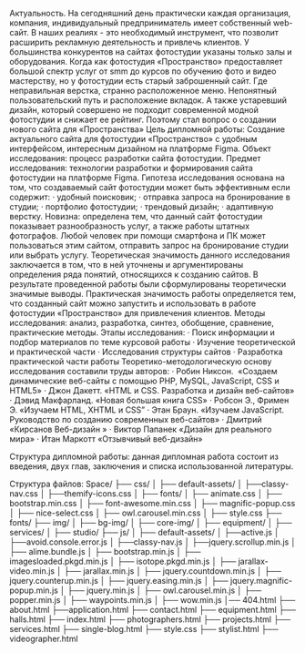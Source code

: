 Актуальность. На сегодняшний день практически каждая организация, компания, индивидуальный предприниматель имеет собственный web-сайт. В наших реалиях - это необходимый инструмент, что позволит расширить рекламную деятельность и привлечь клиентов. 
У большинства конкурентов на сайтах фотостудии указаны только залы и оборудования. Когда как фотостудия «Пространство» предоставляет большой спектр услуг от smm до курсов по обучению фото и видео мастерству, но у фотостудии есть старый заброшенный сайт. Где неправильная верстка, странно расположенное меню. Непонятный пользовательский путь и расположение вкладок. А также устаревший дизайн, который совершено не подходит современной модной фотостудии и снижает ее рейтинг. Поэтому стал вопрос о создании нового сайта для «Пространства»
Цель дипломной работы: Создание актуального сайта для фотостудии «Пространство» с удобным интерфейсом, интересным дизайном на платформе Figma.
Объект исследования: процесс разработки сайта фотостудии.
Предмет исследования: технологии разработки и формирования сайта фотостудии на платформе Figma.
Гипотеза исследования основана на том, что создаваемый сайт фотостудии может быть эффективным если содержит:
·	удобный поисковик;
·	отправка запроса на бронирование в студии;
·	портфолио фотостудии;
·	трендовый дизайн;
·	адаптивную верстку.
Новизна: определена тем, что данный сайт фотостудии показывает разнообразность услуг, а также работы штатных фотографов. Любой человек при помощи смартфона и ПК может пользоваться этим сайтом, отправить запрос на бронирование студии или выбрать услугу. 
Теоретическая значимость данного исследования заключается в том, что в ней уточнены и аргументированы определения ряда понятий, относящихся к созданию сайтов. В результате проведенной работы были сформулированы теоретически значимые выводы.
Практическая значимость работы определяется тем, что созданный сайт можно запустить и использовать в работе фотостудии «Пространство» для привлечения клиентов.
Методы исследования: анализ, разработка, синтез, обобщение, сравнение, практические методы.
Этапы исследования: 
·        Поиск информации и подбор материалов по теме курсовой работы
·        Изучение теоретической и практической части
·        Исследования структуры сайтов
·        Разработка практической части работы
Теоретико-методологическую основу исследования составили труды авторов: 
·	Робин Никсон.  «Создаем динамические веб-сайты с помощью PHP, MySQL, JavaScript, CSS и HTML5»
·	Джон Дакетт. «HTML и CSS. Разработка и дизайн веб-сайтов»
·	Дэвид Макфарланд. «Новая большая книга CSS»
·	Робсон Э., Фримен Э. «Изучаем HTML, XHTML и CSS”
·	Этан Браун.  «Изучаем JavaScript. Руководство по созданию современных веб-сайтов» 
·	Дмитрий «Кирсанов Веб-дизайн »
·	Виктор Папанек «Дизайн для реального мира»
·	Итан Маркотт «Отзывчивый веб-дизайн»

Структура дипломной работы: данная дипломная работа состоит из введения, двух глав, заключения и списка использованной литературы.




Структура файлов:
    Space/
    ├── css/
    │   ├── default-assets/
    │   ├──classy-nav.css
    │   ├──themify-icons.css
    │   ├── fonts/
    │   ├── animate.css
    │   ├── bootstrap.min.css
    │   ├── font-awesome.min.css
    │   ├── magnific-popup.css
    │   ├── nice-select.css
    │   ├── owl.carousel.min.css
    │   ├── style.css
    ├── fonts/
    ├── img/
    │   ├── bg-img/
    │   ├── core-img/
    │   ├── equipment/
    │   ├── services/
    │   ├── studio/
    ├── js/
    │   ├── default-assets/
    │   ├──active.js
    │   ├──avoid.console.error.js
    │   ├──classy-nav.js
    │   ├──jquery.scrollup.min.js
    │   ├── alime.bundle.js
    │   ├── bootstrap.min.js
    │   ├── imagesloaded.pkgd.min.js
    │   ├── isotope.pkgd.min.js
    │   ├── jarallax-video.min.js
    │   ├── jarallax.min.js
    │   ├── jquery.countdown.min.js
    │   ├── jquery.counterup.min.js
    │   ├── jquery.easing.min.js
    │   ├── jquery.magnific-popup.min.js
    │   ├── jquery.min.js
    │   ├── owl.carousel.min.js
    │   ├── popper.min.js
    │   ├── waypoints.min.js
    │   ├── wow.min.js
    │── 404.html
    ├── about.html
    ├──application.html
    ├── contact.html
    ├── equipment.html
    ├── halls.html
    ├── index.html
    ├── photographers.html
    ├── projects.html
    ├── services.html
    ├── single-blog.html
    ├── style.css
    ├── stylist.html
    ├── videographer.html